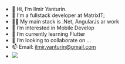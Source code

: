 - 👋 Hi, I’m Ilmir Yanturin.
- 🏢 I'm a fullstack developer at MatrixIT;
- 👨‍💻 My main stack is .Net, AngularJs ar work 
- 👀 I’m interested in Mobile Develop
- 🌱 I’m currently learning Flutter
- 💞️ I’m looking to collaborate on ...
- 📫 Email: ilmir.yanturin@gmail.com
- <a href="https://www.linkedin.com/in/yanturinilmir" rel="nofollow">
    <img src="https://camo.githubusercontent.com/a493f6833f99fb3c85788d6d9305e6b7a42b838e5ee5d138fd9a8214a7e77472/68747470733a2f2f696d672e736869656c64732e696f2f62616467652f6c696e6b6564696e2d2532333030373742352e7376673f267374796c653d666f722d7468652d6261646765266c6f676f3d6c696e6b6564696e266c6f676f436f6c6f723d7768697465" data-canonical-src="https://img.shields.io/badge/linkedin-%230077B5.svg?&amp;style=for-the-badge&amp;logo=linkedin&amp;logoColor=white" style="max-width: 100%;">
  </a>


<!---
Ilmirya/Ilmirya is a ✨ special ✨ repository because its `README.md` (this file) appears on your GitHub profile.
You can click the Preview link to take a look at your changes.
--->

